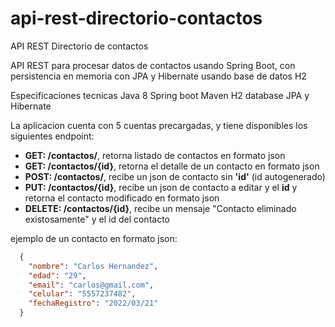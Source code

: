 # api-rest-directorio-contactos
API REST Directorio de contactos

API REST para procesar datos de contactos usando Spring Boot, con persistencia en memoria con JPA y Hibernate usando base de datos H2

Especificaciones tecnicas
Java 8
Spring boot 
Maven 
H2 database 
JPA y Hibernate

La aplicacion cuenta con 5 cuentas precargadas, y tiene disponibles los siguientes endpoint:

- **GET: /contactos/**, retorna listado de contactos en formato json 
- **GET: /contactos/{id}**, retorna el detalle de un contacto en formato json
- **POST: /contactos/**, recibe un json de contacto sin **'id'** (id autogenerado)
- **PUT: /contactos/{id}**, recibe un json de contacto a editar y el **id** y retorna el contacto modificado en formato json
- **DELETE: /contactos/{id}**, recibe un mensaje "Contacto eliminado existosamente" y el id del contacto

ejemplo de un contacto en formato json:

``` json
  {
    "nombre": "Carlos Hernandez",
    "edad": "29",
    "email": "carlos@gmail.com",
    "celular": "5557237482",
    "fechaRegistro": "2022/03/21"
  }
